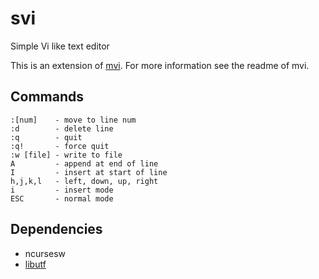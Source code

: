 # svi
Simple Vi like text editor

This is an extension of [mvi](https://github.com/byllgrim/mvi).
For more information see the readme of mvi.

## Commands

    :[num]    - move to line num
    :d        - delete line
    :q        - quit
    :q!       - force quit
    :w [file] - write to file
    A         - append at end of line
    I         - insert at start of line
    h,j,k,l   - left, down, up, right
    i         - insert mode
    ESC       - normal mode

## Dependencies
* ncursesw
* [libutf](http://git.suckless.org/libutf/)
